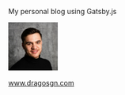My personal blog using Gatsby.js

<a href="https://www.dragosgn.com">
    <img alt="Andrei" src="static/media/profile-pic.jpg" width="100" />
  </a>

www.dragosgn.com
